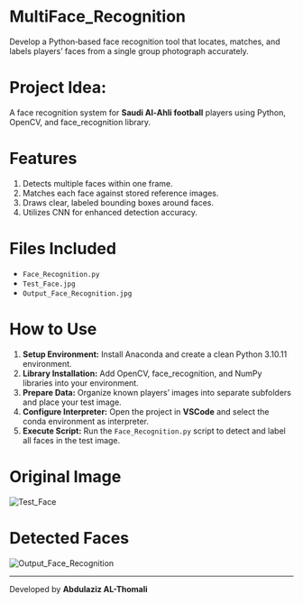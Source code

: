 # MultiFace_Recognition
Develop a Python‑based face recognition tool that locates, matches, and labels players’ faces from a single group photograph accurately.

# Project Idea:
A face recognition system for **Saudi Al‑Ahli football** players using Python, OpenCV, and face_recognition library.

#  Features  
1. Detects multiple faces within one frame.  
2. Matches each face against stored reference images.  
3. Draws clear, labeled bounding boxes around faces.  
4. Utilizes CNN for enhanced detection accuracy.  

# Files Included  
- `Face_Recognition.py`  
- `Test_Face.jpg`  
- `Output_Face_Recognition.jpg`

# How to Use 
1. **Setup Environment:** Install Anaconda and create a clean Python 3.10.11 environment.  
2. **Library Installation:** Add OpenCV, face_recognition, and NumPy libraries into your environment.  
3. **Prepare Data:** Organize known players’ images into separate subfolders and place your test image.  
4. **Configure Interpreter:** Open the project in **VSCode** and select the conda environment as interpreter.  
5. **Execute Script:** Run the `Face_Recognition.py` script to detect and label all faces in the test image.

# Original Image

![Test_Face](https://github.com/user-attachments/assets/6f83066c-18b0-414c-bbeb-bc025d4febae)

# Detected Faces

![Output_Face_Recognition](https://github.com/user-attachments/assets/62455771-83e7-436f-b0fb-c9b21b8b20d6)

<hr>

Developed by **Abdulaziz AL-Thomali**








